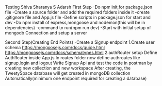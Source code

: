 Testing
Shiva Sharanya S
Adarsh
First Step
-Do npm init,for package.json file
-Create a source folder and add the required folders inside it
-create .gitignore file and App.js file
-Define scripts in package.json for start and dev
-Do npm install of express,mongoose and nodemon(this will be in dependencies)
-command to run(npm run dev)
-Start with initial setup of mongodb Connection and setup a server

Second Step(Creating End Points)
-Create a Signup endpoint
1.Create user schema
https://mongoosejs.com/docs/guide.html
https://mongoosejs.com/docs/schematypes.html
2.authRouter setup
Define AuthRouter inside App.js
In routes folder now define authroutes like signup,login and logout
Write Signup Api and test the code in postman by creating new collection and new workspace
After creating, the TweetySpace database will get created in mongoDB collection Automatically(minimum one endpoint required for creating a database)

